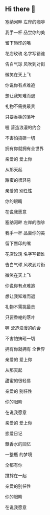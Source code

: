 ## Hi there 👋

<!--
**zbb1008/zbb1008** is a ✨ _special_ ✨ repository because its `README.md` (this file) appears on your GitHub profile.

Here are some ideas to get you started:

- 🔭 I’m currently working on ...
- 🌱 I’m currently learning ...
- 👯 I’m looking to collaborate on ...
- 🤔 I’m looking for help with ...
- 💬 Ask me about ...
- 📫 How to reach me: ...
- 😄 Pronouns: ...
- ⚡ Fun fact: ...
-->


塞纳河畔 左岸的咖啡

我手一杯 品尝你的美

留下唇印的嘴

花店玫瑰 名字写错谁

告白气球 风吹到对街

微笑在天上飞

你说你有点难追

想让我知难而退

礼物不需挑最贵

只要香榭的落叶

喔 营造浪漫的约会

不害怕搞砸一切

拥有你就拥有全世界

亲爱的 爱上你

从那天起

甜蜜的很轻易

亲爱的 别任性

你的眼睛

在说我愿意

塞纳河畔 左岸的咖啡

我手一杯 品尝你的美

留下唇印的嘴

花店玫瑰 名字写错谁

告白气球 风吹到对街

微笑在天上飞

你说你有点难追

想让我知难而退

礼物不需挑最贵

只要香榭的落叶

喔 营造浪漫的约会

不害怕搞砸一切

拥有你就拥有 全世界

亲爱的 爱上你

从那天起

甜蜜的很轻易

亲爱的 别任性

你的眼睛

在说我愿意

亲爱的 爱上你

恋爱日记

飘香水的回忆

一整瓶 的梦境

全都有你

搅拌在一起

亲爱的别任性

你的眼睛

在说我愿意
